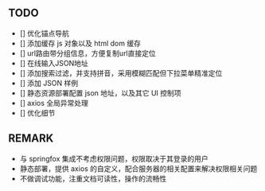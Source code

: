 
## TODO

- [] 优化锚点导航
- [] 添加缓存 js 对象以及 html dom 缓存
- [] url路由带分组信息，方便复制url直接定位
- [] 在线输入JSON地址
- [] 添加搜索过滤，并支持拼音，采用模糊匹配但下拉菜单精准定位
- [] 添加 JSON 样例 
- [] 静态资源部署配置 json 地址，以及其它 UI 控制项
- [] axios 全局异常处理
- [] 优化细节

## REMARK
* 与 springfox 集成不考虑权限问题，权限取决于其登录的用户
* 静态部署，提供 axios 的自定义，配合服务器的相关配置来解决权限相关问题
* 不做调试功能，注重文档可读性，操作的流畅性

